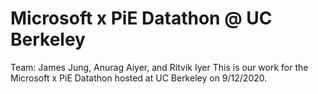 # Microsoft x PiE Datathon @ UC Berkeley
Team: James Jung, Anurag Aiyer, and Ritvik Iyer
This is our work for the Microsoft x PiE Datathon hosted at UC Berkeley on 9/12/2020. 
